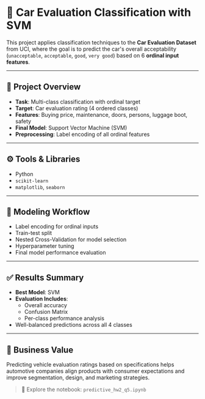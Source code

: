 # 🚗 Car Evaluation Classification with SVM

This project applies classification techniques to the **Car Evaluation Dataset** from UCI, where the goal is to predict the car's overall acceptability (`unacceptable`, `acceptable`, `good`, `very good`) based on 6 **ordinal input features**.

---

## 📌 Project Overview

- **Task**: Multi-class classification with ordinal target
- **Target**: Car evaluation rating (4 ordered classes)
- **Features**: Buying price, maintenance, doors, persons, luggage boot, safety
- **Final Model**: Support Vector Machine (SVM)
- **Preprocessing**: Label encoding of all ordinal features

---

## ⚙️ Tools & Libraries

- Python
- `scikit-learn`
- `matplotlib`, `seaborn`

---

## 🧠 Modeling Workflow

- Label encoding for ordinal inputs
- Train-test split
- Nested Cross-Validation for model selection
- Hyperparameter tuning
- Final model performance evaluation

---

## ✅ Results Summary

- **Best Model**: SVM
- **Evaluation Includes**:
  - Overall accuracy
  - Confusion Matrix
  - Per-class performance analysis
- Well-balanced predictions across all 4 classes

---

## 💼 Business Value

Predicting vehicle evaluation ratings based on specifications helps automotive companies align products with consumer expectations and improve segmentation, design, and marketing strategies.

> 📂 Explore the notebook: `predictive_hw2_q5.ipynb`
